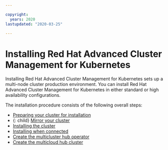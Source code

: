 ```yaml
---

copyright:
  years: 2020
lastupdated: "2020-03-25"

---
```


# Installing Red Hat Advanced Cluster Management for Kubernetes 

Installing  Red Hat Advanced Cluster Management for Kubernetes sets up a multi-node cluster production environment. You can install  Red Hat Advanced Cluster Management for Kubernetes in either standard or high availability configurations.

The installation procedure consists of the following overall steps:

- [Preparing your cluster for installation](prep.md)
- {: child} [Mirror your cluster](mirror_cluster.md) <!--this is not in the install folder --> 
- [Installing the cluster](install_cluster.md)<!--not in the install folder -->
- [Installing when connected](install_connected.md)
- [Create the multicluster hub operator](create_hub_operator.md) <!--lifecycle docs shoudl go back into manage_cluster-->
- [Create the multicloud hub cluster](create_hub_cluster.md) <!--same-->
